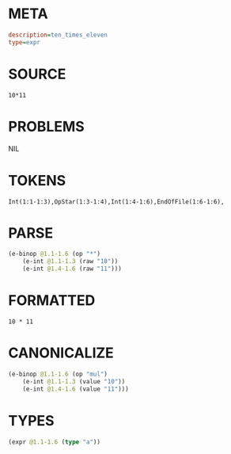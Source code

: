 # META
~~~ini
description=ten_times_eleven
type=expr
~~~
# SOURCE
~~~roc
10*11
~~~
# PROBLEMS
NIL
# TOKENS
~~~zig
Int(1:1-1:3),OpStar(1:3-1:4),Int(1:4-1:6),EndOfFile(1:6-1:6),
~~~
# PARSE
~~~clojure
(e-binop @1.1-1.6 (op "*")
	(e-int @1.1-1.3 (raw "10"))
	(e-int @1.4-1.6 (raw "11")))
~~~
# FORMATTED
~~~roc
10 * 11
~~~
# CANONICALIZE
~~~clojure
(e-binop @1.1-1.6 (op "mul")
	(e-int @1.1-1.3 (value "10"))
	(e-int @1.4-1.6 (value "11")))
~~~
# TYPES
~~~clojure
(expr @1.1-1.6 (type "a"))
~~~
